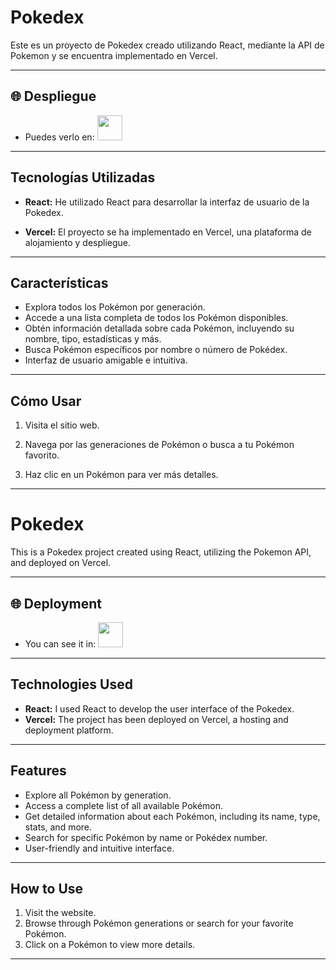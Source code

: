 # Pokedex

Este es un proyecto de Pokedex creado utilizando React, mediante la API de Pokemon y se encuentra implementado en Vercel.

---

## 🌐 Despliegue
 
- Puedes verlo en: <a href="https://pokedex-eduardoe92.vercel.app/"><img src="https://cdn-icons-png.flaticon.com/512/5602/5602732.png" width="40" height="40"/></a>

---

## Tecnologías Utilizadas

- **React:** He utilizado React para desarrollar la interfaz de usuario de la Pokedex.

- **Vercel:** El proyecto se ha implementado en Vercel, una plataforma de alojamiento y despliegue.

---

## Características

- Explora todos los Pokémon por generación.
- Accede a una lista completa de todos los Pokémon disponibles.
- Obtén información detallada sobre cada Pokémon, incluyendo su nombre, tipo, estadísticas y más.
- Busca Pokémon específicos por nombre o número de Pokédex.
- Interfaz de usuario amigable e intuitiva.

---

## Cómo Usar

1. Visita el sitio web.

2. Navega por las generaciones de Pokémon o busca a tu Pokémon favorito.

3. Haz clic en un Pokémon para ver más detalles.

---

# Pokedex

This is a Pokedex project created using React, utilizing the Pokemon API, and deployed on Vercel.

---

## 🌐 Deployment
 
- You can see it in: <a href="https://pokedex-eduardoe92.vercel.app/"><img src="https://cdn-icons-png.flaticon.com/512/5602/5602732.png" width="40" height="40"/></a>

---

## Technologies Used

- **React:** I used React to develop the user interface of the Pokedex.
- **Vercel:** The project has been deployed on Vercel, a hosting and deployment platform.

---

## Features

- Explore all Pokémon by generation.
- Access a complete list of all available Pokémon.
- Get detailed information about each Pokémon, including its name, type, stats, and more.
- Search for specific Pokémon by name or Pokédex number.
- User-friendly and intuitive interface.

---

## How to Use

1. Visit the website.
2. Browse through Pokémon generations or search for your favorite Pokémon.
3. Click on a Pokémon to view more details.

---

